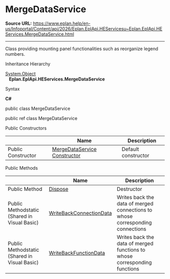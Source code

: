 # MergeDataService

**Source URL:** https://www.eplan.help/en-us/Infoportal/Content/api/2026/Eplan.EplApi.HEServicesu~Eplan.EplApi.HEServices.MergeDataService.html

---

Class providing mounting panel functionalities such as reorganize legend numbers.

Inheritance Hierarchy

[System.Object](#)  
   **Eplan.EplApi.HEServices.MergeDataService**

Syntax

**C#**



public class MergeDataService

public ref class MergeDataService

Public Constructors

|  | Name | Description |
| --- | --- | --- |
| Public Constructor | [MergeDataService Constructor](Eplan.EplApi.HEServicesu~Eplan.EplApi.HEServices.MergeDataService~_ctor.html) | Default constructor |



Public Methods

|  | Name | Description |
| --- | --- | --- |
| Public Method | [Dispose](Eplan.EplApi.HEServicesu~Eplan.EplApi.HEServices.MergeDataService~Dispose().html) | Destructor |
| Public Methodstatic (Shared in Visual Basic) | [WriteBackConnectionData](Eplan.EplApi.HEServicesu~Eplan.EplApi.HEServices.MergeDataService~WriteBackConnectionData.html) | Writes back the data of merged connections to whose corresponding connections |
| Public Methodstatic (Shared in Visual Basic) | [WriteBackFunctionData](Eplan.EplApi.HEServicesu~Eplan.EplApi.HEServices.MergeDataService~WriteBackFunctionData.html) | Writes back the data of merged functions to whose corresponding functions |


